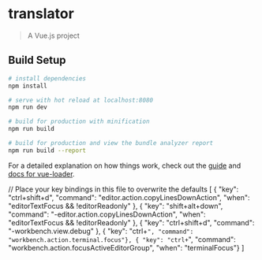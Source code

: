 # translator

> A Vue.js project

## Build Setup

``` bash
# install dependencies
npm install

# serve with hot reload at localhost:8080
npm run dev

# build for production with minification
npm run build

# build for production and view the bundle analyzer report
npm run build --report
```

For a detailed explanation on how things work, check out the [guide](http://vuejs-templates.github.io/webpack/) and [docs for vue-loader](http://vuejs.github.io/vue-loader).


// Place your key bindings in this file to overwrite the defaults
[
    {
        "key": "ctrl+shift+d",
        "command": "editor.action.copyLinesDownAction",
        "when": "editorTextFocus && !editorReadonly"
    },
    {
        "key": "shift+alt+down",
        "command": "-editor.action.copyLinesDownAction",
        "when": "editorTextFocus && !editorReadonly"
    },
    {
        "key": "ctrl+shift+d",
        "command": "-workbench.view.debug"
    },
    { "key": "ctrl+`", "command": "workbench.action.terminal.focus"},
    { "key": "ctrl+`", "command": "workbench.action.focusActiveEditorGroup", "when": "terminalFocus"}
]